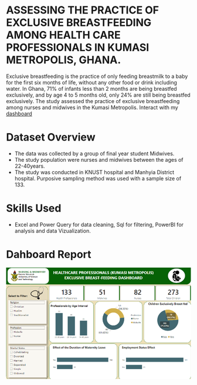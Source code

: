 # ASSESSING THE PRACTICE OF EXCLUSIVE BREASTFEEDING AMONG HEALTH CARE PROFESSIONALS IN KUMASI METROPOLIS, GHANA.

Exclusive breastfeeding is the practice of only feeding breastmilk to a baby for the first six months of life, without any other food or drink including water. In Ghana, 71% of infants less than 2 months are being breastfed exclusively, and by age 4 to 5 months old, only 24% are still being breastfed exclusively.
The study assessed the practice of exclusive breastfeeding among nurses and midwives in the Kumasi Metropolis.
Interact with my [dashboard](https://app.powerbi.com/view?r=eyJrIjoiOWNmYjFiYTMtYWI1OS00ZDA4LTk4YjEtMjI0Mzg2MWM3ZDdmIiwidCI6ImZhMjczZTliLTUxMDctNDdjNS1iYmMyLTk0OTRhYTRjOTFjNiJ9)

# Dataset Overview

* The data was collected by a group of final year student Midwives.
* The study population were nurses and midwives between the ages of 22-40years.
* The study was conducted in KNUST hospital and Manhyia District hospital. Purposive sampling method was used with a sample size of 133. 

# Skills Used

* Excel and Power Query for data cleaning, Sql for filtering, PowerBI for analysis and data Vizualization.

# Dahboard Report
![alt text](https://github.com/Rayaniz/POWERBI/blob/main/ExclusiveBreastFeeding/Images/BEXCL.PNG)
